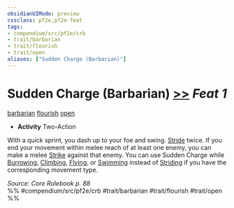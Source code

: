 ```yaml
---
obsidianUIMode: preview
cssclass: pf2e,pf2e-feat
tags:
- compendium/src/pf2e/crb
- trait/barbarian
- trait/flourish
- trait/open
aliases: ["Sudden Charge (Barbarian)"]
---
```

# Sudden Charge (Barbarian)  [>>](rules/core-rulebook/chapter-9-playing-the-game.md#Actions "Two-Action") *Feat 1*  
[barbarian](rules/traits/barbarian.md "Barbarian Class Trait")  [flourish](rules/traits/flourish.md "Flourish Combat Trait")  [open](rules/traits/open.md "Open Combat Trait")  

- **Activity** Two-Action

With a quick sprint, you dash up to your foe and swing. [Stride](rules/actions/stride.md) twice. If you end your movement within melee reach of at least one enemy, you can make a melee [Strike](rules/actions/strike.md) against that enemy. You can use Sudden Charge while [Burrowing](rules/actions/burrow.md), [Climbing](rules/actions/climb.md), [Flying](rules/actions/fly.md), or [Swimming](rules/actions/swim.md) instead of [Striding](rules/actions/stride.md) if you have the corresponding movement type.

*Source: Core Rulebook p. 88*  
%% #compendium/src/pf2e/crb #trait/barbarian #trait/flourish #trait/open %%